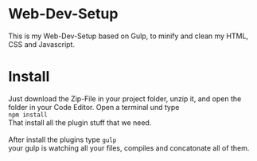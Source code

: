 # Web-Dev-Setup 
This is my Web-Dev-Setup based on Gulp, to minify and clean my HTML, CSS and Javascript.

# Install
Just download the Zip-File in your project folder, unzip it, and open the folder in your Code Editor.
Open a terminal und type <br/>
```npm install```<br/>
That install all the plugin stuff that we need.<br/><br/>
After install the plugins type
```gulp```<br/>your gulp is watching all your files, compiles and concatonate all of them.
